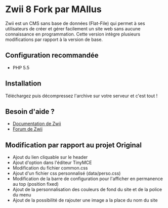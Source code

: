 Zwii 8 Fork par MAllus
======

Zwii est un CMS sans base de données (Flat-File) qui permet à ses utilisateurs de créer et gérer facilement un site web sans aucune connaissance en programmation.
Cette version intègre plusieurs modifications par rapport à la version de base.

## Configuration recommandée

* PHP 5.5

## Installation

Téléchargez puis décompressez l'archive sur votre serveur et c'est tout !

## Besoin d'aide ?

* [Documentation de Zwii](https://github.com/remijean/ZwiiCMS/wiki/)
* [Forum de Zwii](http://forum.zwiicms.com/)

## Modification par rapport au projet Original

* Ajout du lien cliquable sur le header
* Ajout d'option dans l'éditeur TinyMCE
* Modification du fichier common.css
* Ajout d'un fichier css personnalisé (data/perso.css)
* Modification de la barre de configuration pour l'afficher en permanence au top (position fixed)
* Ajout de la personnalisation des couleurs de fond du site et de la police du menu
* Ajout de la possibilité de rajouter une image a la place du nom du site
